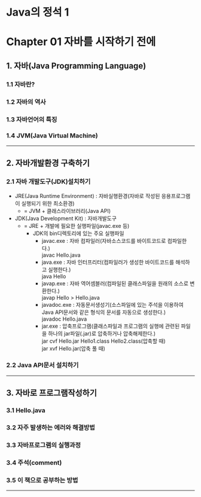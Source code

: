 Java의 정석 1
===========

# Chapter 01 자바를 시작하기 전에

## 1. 자바(Java Programming Language)

### 1.1 자바란?

### 1.2 자바의 역사

### 1.3 자바언어의 특징

### 1.4 JVM(Java Virtual Machine)



***

## 2. 자바개발환경 구축하기

### 2.1 자바 개발도구(JDK)설치하기

- JRE(Java Runtime Environment) : 자바실행환경(자바로 작성된 응용프로그램이 실행되기 위한 최소환경)
  - = JVM + 클래스라이브러리(Java API)
- JDK(Java Development Kit) : 자바개발도구
  - = JRE + 개발에 필요한 실행파일(javac.exe 등)
    - JDK의 bin디렉토리에 있는 주요 실행파일
      - javac.exe : 자바 컴파일러(자바소스코드를 바이트코드로 컴파일한다.)  
        javac Hello.java
      - java.exe : 자바 인터프리터(컴파일러가 생성한 바이트코드를 해석하고 실행한다.)  
        java Hello
      - javap.exe : 자바 역어셈블러(컴파일된 클래스파일을 원래의 소스로 변환한다.)  
        javap Hello > Hello.java
      - javadoc.exe : 자동문서생성기(소스파일에 있는 주석을 이용하여 Java API문서와 같은 형식의 문서를 자동으로 생성한다.)  
        javadoc Hello.java
      - jar.exe : 압축프로그램(클래스파일과 프로그램의 실행에 관련된 파일을 하나의 jar파일(.jar)로 압축하거나 압축해제한다.)  
        jar cvf Hello.jar Hello1.class Hello2.class(압축할 때)  
        jar xvf Hello.jar(압축 풀 때)

### 2.2 Java API문서 설치하기



***

## 3. 자바로 프로그램작성하기

### 3.1 Hello.java

### 3.2 자주 발생하는 에러와 해결방법

### 3.3 자바프로그램의 실행과정

### 3.4 주석(comment)

### 3.5 이 책으로 공부하는 방법

***

